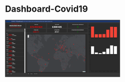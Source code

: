 # Dashboard-Covid19

<img src=https://github.com/SunriseMyG/Dashboard-Covid19/blob/main/rendu.png alt="logo" width=75% height=75% />
